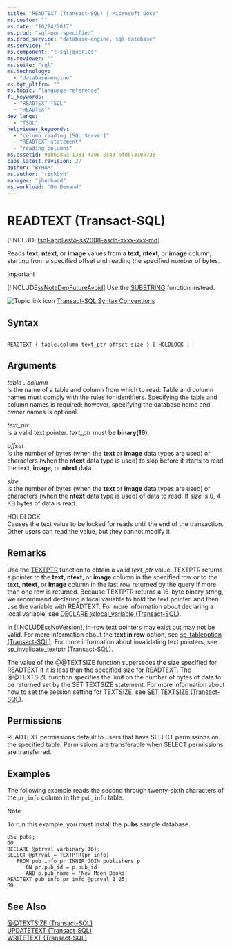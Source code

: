 ```yaml
---
title: "READTEXT (Transact-SQL) | Microsoft Docs"
ms.custom: ""
ms.date: "10/24/2017"
ms.prod: "sql-non-specified"
ms.prod_service: "database-engine, sql-database"
ms.service: ""
ms.component: "t-sql|queries"
ms.reviewer: ""
ms.suite: "sql"
ms.technology: 
  - "database-engine"
ms.tgt_pltfrm: ""
ms.topic: "language-reference"
f1_keywords: 
  - "READTEXT_TSQL"
  - "READTEXT"
dev_langs: 
  - "TSQL"
helpviewer_keywords: 
  - "column reading [SQL Server]"
  - "READTEXT statement"
  - "reading columns"
ms.assetid: 91b69853-1381-4306-8343-afdb73105738
caps.latest.revision: 27
author: "BYHAM"
ms.author: "rickbyh"
manager: "jhubbard"
ms.workload: "On Demand"
---
```

# READTEXT (Transact-SQL)
[!INCLUDE[tsql-appliesto-ss2008-asdb-xxxx-xxx-md](../../includes/tsql-appliesto-ss2008-asdb-xxxx-xxx-md.md)]

  Reads **text**, **ntext**, or **image** values from a **text**, **ntext**, or **image** column, starting from a specified offset and reading the specified number of bytes.  
  
> [!IMPORTANT]  
>  [!INCLUDE[ssNoteDepFutureAvoid](../../includes/ssnotedepfutureavoid-md.md)] Use the [SUBSTRING](../../t-sql/functions/substring-transact-sql.md) function instead.  
  
 ![Topic link icon](../../database-engine/configure-windows/media/topic-link.gif "Topic link icon") [Transact-SQL Syntax Conventions](../../t-sql/language-elements/transact-sql-syntax-conventions-transact-sql.md)  
  
## Syntax  
  
```  
  
READTEXT { table.column text_ptr offset size } [ HOLDLOCK ]  
```  
  
## Arguments  
 *table* **.** *column*  
 Is the name of a table and column from which to read. Table and column names must comply with the rules for [identifiers](../../relational-databases/databases/database-identifiers.md). Specifying the table and column names is required; however, specifying the database name and owner names is optional.  
  
 *text_ptr*  
 Is a valid text pointer. *text_ptr* must be **binary(16)**.  
  
 *offset*  
 Is the number of bytes (when the **text** or **image** data types are used) or characters (when the **ntext** data type is used) to skip before it starts to read the **text**, **image**, or **ntext** data.  
  
 *size*  
 Is the number of bytes (when the **text** or **image** data types are used) or characters (when the **ntext** data type is used) of data to read. If *size* is 0, 4 KB bytes of data is read.  
  
 HOLDLOCK  
 Causes the text value to be locked for reads until the end of the transaction. Other users can read the value, but they cannot modify it.  
  
## Remarks  
 Use the [TEXTPTR](../../t-sql/functions/text-and-image-functions-textptr-transact-sql.md) function to obtain a valid *text_ptr* value. TEXTPTR returns a pointer to the **text**, **ntext**, or **image** column in the specified row or to the **text**, **ntext**, or **image** column in the last row returned by the query if more than one row is returned. Because TEXTPTR returns a 16-byte binary string, we recommend declaring a local variable to hold the text pointer, and then use the variable with READTEXT. For more information about declaring a local variable, see [DECLARE @local_variable &#40;Transact-SQL&#41;](../../t-sql/language-elements/declare-local-variable-transact-sql.md).  
  
 In [!INCLUDE[ssNoVersion](../../includes/ssnoversion-md.md)], in-row text pointers may exist but may not be valid. For more information about the **text in row** option, see [sp_tableoption &#40;Transact-SQL&#41;](../../relational-databases/system-stored-procedures/sp-tableoption-transact-sql.md). For more information about invalidating text pointers, see [sp_invalidate_textptr &#40;Transact-SQL&#41;](../../relational-databases/system-stored-procedures/sp-invalidate-textptr-transact-sql.md).  
  
 The value of the @@TEXTSIZE function supersedes the size specified for READTEXT if it is less than the specified size for READTEXT. The @@TEXTSIZE function specifies the limit on the number of bytes of data to be returned set by the SET TEXTSIZE statement. For more information about how to set the session setting for TEXTSIZE, see [SET TEXTSIZE &#40;Transact-SQL&#41;](../../t-sql/statements/set-textsize-transact-sql.md).  
  
## Permissions  
 READTEXT permissions default to users that have SELECT permissions on the specified table. Permissions are transferable when SELECT permissions are transferred.  
  
## Examples  
 The following example reads the second through twenty-sixth characters of the `pr_info` column in the `pub_info` table.  
  
> [!NOTE]  
>  To run this example, you must install the **pubs** sample database.  
  
```  
USE pubs;  
GO  
DECLARE @ptrval varbinary(16);  
SELECT @ptrval = TEXTPTR(pr_info)   
   FROM pub_info pr INNER JOIN publishers p  
      ON pr.pub_id = p.pub_id   
      AND p.pub_name = 'New Moon Books'  
READTEXT pub_info.pr_info @ptrval 1 25;  
GO  
```  
  
## See Also  
 [@@TEXTSIZE &#40;Transact-SQL&#41;](../../t-sql/functions/textsize-transact-sql.md)   
 [UPDATETEXT &#40;Transact-SQL&#41;](../../t-sql/queries/updatetext-transact-sql.md)   
 [WRITETEXT &#40;Transact-SQL&#41;](../../t-sql/queries/writetext-transact-sql.md)  
  
  
